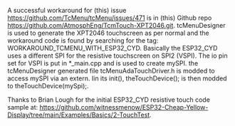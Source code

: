 A successful workaround for (this) issue https://github.com/TcMenu/tcMenu/issues/471 is in (this) Github repo https://github.com/AtmosphEng/TcmTouch-XPT2046.git. tcMenuDesigner is used to generate the XPT2046 touchscreen as per normal and the workaround code is found by searching for the tag: WORKAROUND_TCMENU_WITH_ESP32_CYD. Basically the ESP32_CYD uses a different SPI for the resistive touchscreen on SPI2 (VSPI). The io pin set for VSPI is put in *_main.cpp and is used to create mySPI. the tcMenuDesigner generated file tcMenuAdaTouchDriver.h is modded to access mySPI via an extern. Iin its init(), theTouchDevice(); is then modded to theTouchDevice(mySpi);.

Thanks to Brian Lough for the initial ESP32_CYD resistive touch code sample at: https://github.com/witnessmenow/ESP32-Cheap-Yellow-Display/tree/main/Examples/Basics/2-TouchTest.
